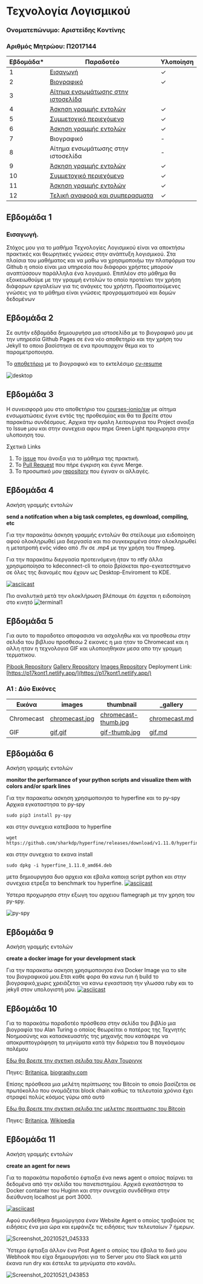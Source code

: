 

# Τεχνολογία Λογισμικού 
### Ονοματεπώνυμο: Αριστείδης Κοντίνης
  
### Αριθμός Μητρώου: Π2017144


| Εβδομάδα* | Παραδοτέο | Υλοποίηση |
| --- | --- | --- |
| 1 | [Εισαγωγή](#εβδομάδα-1) | ✓ |
| 2 | [Βιογραφικό](#εβδομάδα-2) | ✓ |
| 3 | [Αίτημα ενσωμάτωσης στην ιστοσελίδα](#εβδομάδα-3) |
| 4 | [Άσκηση γραμμής εντολών](#εβδομάδα-4) | ✓ |
| 5 | [Συμμετοχικό περιεχόμενο](#εβδομάδα-5) | ✓ |
| 6 | [Άσκηση γραμμής εντολών](#εβδομάδα-6) | ✓ |
| 7 | Βιογραφικό  | - |
| 8 | Αίτημα ενσωμάτωσης στην ιστοσελίδα | - |
| 9 | [Άσκηση γραμμής εντολών](#εβδομάδα-9) | ✓ |
| 10 | [Συμμετοχικό περιεχόμενο](#εβδομάδα-10)| ✓ |
| 11 | [Άσκηση γραμμής εντολών](#εβδομάδα-11)  | ✓ |
| 12 | [Τελική αναφορά και συμπερασματα](#εβδομάδα-12)    | ✓ |

## Εβδομάδα 1

### Εισαγωγή.
Στόχος  μου για το μαθήμα Τεχνολογίες Λογισμικού είναι να αποκτήσω πρακτικές και θεωρητικές γνώσεις στην ανάπτυξη λογισμικού. Στα πλαίσια του μαθήματος και να μαθω να χρησιμοποιήω την πλατφόρμα του Github η οποίο είναι μια υπηρεσία που διάφοροι χρήστες μπορούν αναπτύσσουν παράλληλα ένα λογισμικό. Επιπλέον στο μάθημα θα εξοικειωθούμε με την γραμμή εντολών το οποίο προτείνει την χρήση διάφορων εργαλείων για τις ανάγκες του χρήστη. Προαπαιτούμενες γνώσεις για το μάθημα είναι γνώσεις προγραμματισμού και δομών δεδομένων

## Εβδομάδα 2
Σε αυτήν εδβομάδα δημιουργήσα μια ιστοσελίδα με το βιογραφικό μου με την υπηρεσία Github Pages σε ένα νέο αποθετηρίο και την χρήση του Jekyll το οποιο βασίστηκα σε ενα προυπαρχον θεμα και το παραμετροποιησα.

Το [αποθετήριο](https://github.com/akontinis/cv-resume) με το βιογραφικό και το εκτελέσιμο [cv-resume](https://akontinis.github.io/cv-resume/)

![desktop](https://user-images.githubusercontent.com/29643887/119542364-221df780-bd98-11eb-98db-319f11da9e5c.png)


## Εβδομάδα 3
Η συνεισφορά μου στο αποθετήριο του [courses-ionio/sw](https://github.com/courses-ionio/sw) με αίτημα ενσωματώσεις έγινε εντός της προθεσμίας και θα τα βρείτε στου παρακάτω συνδέσμους.
Αρχικα την ομαλη λειτουργεια του Project ανοιξα το Issue μου και στην συνεχεια αφου πηρε Green Light προχωρησα στην υλοποιηση του. 

Σχετικά Links
  1. Το [issue](https://github.com/ioniodi/sitegr/issues/70) που άνοιξα για το μάθημα της πρακτική.
  2. Το [Pull Request](https://github.com/ioniodi/sitegr/pull/103) που πήρε έγκριση και έγινε Merge.
  3. Το προσωπικό μου [repository](https://github.com/akontinis/sitegr) που έγιναν οι αλλαγές.

## Εβδομάδα 4
Ασκήση γραμμής εντολών

**send a notifcation when a big task completes, eg download, compiling, etc**	

Για την παρακάτω άσκηση γραμμής εντολών θα στείλουμε μια ειδοποίηση αφού ολοκληρωθεί μια διεργασία και πιο συγκεκριμένα όταν ολοκληρωθεί η μετατροπή ενός video από .flv σε .mp4 με την χρήση του ffmpeg.

Για την παρακάτω διεργασία προτεινόμενη ήταν το ntfy άλλα χρησιμοποίησα το kdeconnect-cli το οποίο βρίσκεται προ-εγκατεστημενο σε όλες της διανομές που έχουν ως Desktop-Enviroment το KDE.

[![asciicast](https://asciinema.org/a/400923.svg)](https://asciinema.org/a/400923)

Πιο αναλυτικά μετά την ολοκλήρωση βλέπουμε ότι έρχεται η ειδοποίηση στο κινητό
![terminal1](https://user-images.githubusercontent.com/29643887/111917330-0e989c80-8a88-11eb-9e2f-e01b4f8ce853.gif)

## Εβδομάδα 5
Για αυτο το παραδοτεο αποφασισα να ασχοληθω και να προσθεσω στην σελιδα του βιβλιου προσθεσω 2 εικονες η μια ηταν το Chromecast και η αλλη ηταν η τεχνολογια GIF και υλοποιηθηκαν μεσα απο την γραμμη τερματικου.

 [Pibook Repository](https://github.com/akontinis/site)
 [Gallery Repository](https://github.com/akontinis/_gallery)
 [Images Repository](https://github.com/akontinis/images)
 Deployment Link: [https://p17kont1.netlify.app/](https://p17kont1.netlify.app/)

### A1 : Δύο Εικόνες

|  Εικόνα| images | thumbnail| _gallery |
|--|--|--|--|
| Chromecast  | [chromecast.jpg](https://github.com/akontinis/images/blob/master/chromecast.jpg) | [chromecast-thumb.jpg](https://github.com/akontinis/images/blob/master/chromecast-thumb.jpg) | [chromecast.md](https://github.com/akontinis/_gallery/blob/master/chromecast.md) |
| GIF |  [gif.gif](https://github.com/akontinis/images/blob/master/gif.gif) |[gif-thumb.jpg](https://github.com/akontinis/images/blob/master/gif-thumb.jpg) | [gif.md](https://github.com/akontinis/_gallery/blob/master/gif.md) |




## Εβδομάδα 6
Ασκήση γραμμής εντολών

**monitor the performance of your python scripts and visualize them with colors and/or spark lines**	

Για την παρακατω ασκηση χρησιμοποιησα το hyperfine και το py-spy  
Αρχικα εγκαταστησα το py-spy 

    sudo pip3 install py-spy
και στην συνεχεια κατεβασα το hyperfine

    wget https://github.com/sharkdp/hyperfine/releases/download/v1.11.0/hyperfine_1.11.0_amd64.deb 

και στην συνεχεια το εκανα install 

    sudo dpkg -i hyperfine_1.11.0_amd64.deb
μετα δημιουργησα δυο αρχεια και εβαλα καποια script python και στην συνεχεια ετρεξα τα benchmark του hyperfine.
[![asciicast](https://asciinema.org/a/413423.svg)](https://asciinema.org/a/413423)

Υστερα  προχωρησα στην εξωγη  του αρχειου flamegraph με την χρηση του py-spy.
 
![py-spy](https://user-images.githubusercontent.com/29643887/119535674-efbccc00-bd90-11eb-970d-78df50305d00.jpg)

## Εβδομάδα 9
Ασκήση γραμμής εντολών

**create a docker image for your development stack**

Για την παρακατω ασκηση χρησιμοποιησα ένα Docker Image για το site του βιογραφικού μου.Ετσι καθε φορα θα κανω run ή build το βιογραφικό,χωρις χρειάζεται να κανω εγκασταση την γλωσσα ruby και το jekyll στον υπολογιστή μου.
[![asciicast](https://asciinema.org/a/414607.svg)](https://asciinema.org/a/414607)


## Εβδομάδα 10
Για το παρακάτω παραδοτέο πρόσθεσα στην σελίδα του βιβλίο μια βιογραφία του Alan Turing ο οποίος θεωρείται ο πατέρας της Τεχνητής Νοημοσύνης και κατασκευαστής της μηχανής που κατάφερε να αποκρυπτογράφηση τα μηνύματα κατά την διάρκεια του Β παγκόσμιου πολέμου

[Εδω θα βρειτε την σχετικη σελιδα του Αλαν Τουρινγκ](https://p17kont1.netlify.app//biography/alan-turing/)

Πηγες: [Britanica](https://www.britannica.com/biography/Alan-Turing), [biography.com](https://www.biography.com/scientist/alan-turing)

Επίσης πρόσθεσα μια μελέτη περίπτωσης του Bitcoin το οποίο βασίζεται σε πρωτόκολλο που ονομάζεται block chain καθώς τα τελευταία χρόνια έχει στραφεί πολύς κόσμος γύρω από αυτό

[Εδω θα βρειτε την σχετικη σελιδα της μελετης περιπτωσης του Bitcoin](https://p17kont1.netlify.app/case-study/bitcoin/)


Πηγες: [Britanica](https://www.britannica.com/topic/Bitcoin), [Wikipedia](https://en.wikipedia.org/wiki/Bitcoin)



## Εβδομάδα 11
Ασκήση γραμμής εντολών

**create an agent for news**

Για το παρακάτω παραδοτέο έφτιαξα ένα news agent o οποίος παίρνει τα δεδομένα από την σελίδα του πανεπιστημίου.
Αρχικά εγκατάστησα το Docker container του Huginn και στην συνεχεία συνδέθηκα στην διεύθυνση localhost με port 3000.

[![asciicast](https://asciinema.org/a/415408.svg)](https://asciinema.org/a/415408)


Αφού συνδέθηκα δημιούργησα έναν Website Agent ο οποίος τραβούσε τις ειδήσεις ένα μια ώρα και εμφάνιζε τις ειδήσεις των τελευταίων 7 ήμερων.

![Screenshot_20210521_045333](https://user-images.githubusercontent.com/29643887/119058629-6cd5f300-b9d7-11eb-828b-69868f327e30.png)



Ύστερα έφτιαξα άλλον ένα Post Agent ο οποίος του έβαλα το δικό μου Webhook που είχα δημιουργήσει για το Server μου στο Slack και μετά έκανα run dry και έστειλε τα μηνύματα στο κανάλι.

![Screenshot_20210521_043853](https://user-images.githubusercontent.com/29643887/119057537-5333ac00-b9d5-11eb-8eb6-e40364896daa.png)



